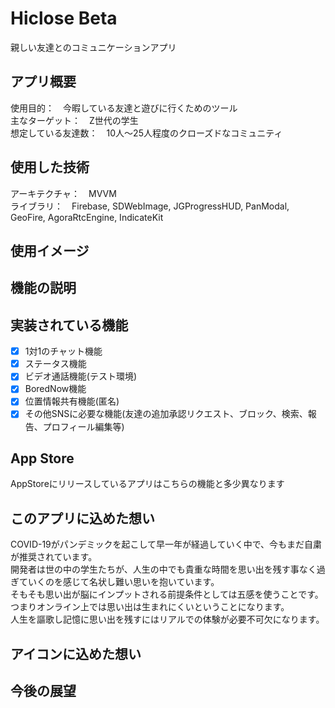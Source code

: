# Hiclose Beta
親しい友達とのコミュニケーションアプリ

## アプリ概要
使用目的：　今暇している友達と遊びに行くためのツール  
主なターゲット：　Z世代の学生  
想定している友達数：　10人〜25人程度のクローズドなコミュニティ  

## 使用した技術
アーキテクチャ：　MVVM  
ライブラリ：　Firebase, SDWebImage, JGProgressHUD, PanModal, GeoFire, AgoraRtcEngine, IndicateKit

## 使用イメージ

## 機能の説明

## 実装されている機能
- [x] 1対1のチャット機能
- [x] ステータス機能
- [x] ビデオ通話機能(テスト環境)
- [x] BoredNow機能
- [x] 位置情報共有機能(匿名)
- [x] その他SNSに必要な機能(友達の追加承認リクエスト、ブロック、検索、報告、プロフィール編集等)

## App Store
AppStoreにリリースしているアプリはこちらの機能と多少異なります

## このアプリに込めた想い
COVID-19がパンデミックを起こして早一年が経過していく中で、今もまだ自粛が推奨されています。  
開発者は世の中の学生たちが、人生の中でも貴重な時間を思い出を残す事なく過ぎていくのを感じて名状し難い思いを抱いています。  
そもそも思い出が脳にインプットされる前提条件としては五感を使うことです。  
つまりオンライン上では思い出は生まれにくいということになります。  
人生を謳歌し記憶に思い出を残すにはリアルでの体験が必要不可欠になります。  



## アイコンに込めた想い


## 今後の展望

## 


